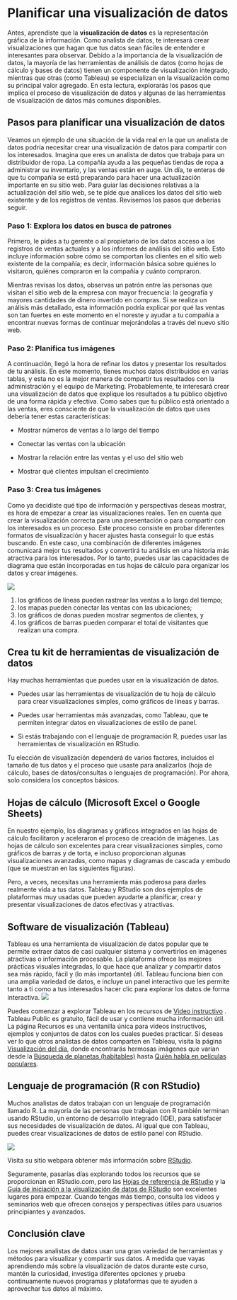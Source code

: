 # Planificar una visualización de datos
Antes, aprendiste que la **visualización de datos** es la representación gráfica de la información. Como analista de datos, te interesará crear visualizaciones que hagan que tus datos sean fáciles de entender e interesantes para observar. Debido a la importancia de la visualización de datos, la mayoría de las herramientas de análisis de datos (como hojas de cálculo y bases de datos) tienen un componente de visualización integrado, mientras que otras (como Tableau) se especializan en la visualización como su principal valor agregado. En esta lectura, explorarás los pasos que implica el proceso de visualización de datos y algunas de las herramientas de visualización de datos más comunes disponibles. 

## Pasos para planificar una visualización de datos
Veamos un ejemplo de una situación de la vida real en la que un analista de datos podría necesitar crear una visualización de datos para compartir con los interesados. Imagina que eres un analista de datos que trabaja para un distribuidor de ropa. La compañía ayuda a las pequeñas tiendas de ropa a administrar su inventario, y las ventas están en auge. Un día, te enteras de que tu compañía se está preparando para hacer una actualización importante en su sitio web. Para guiar las decisiones relativas a la actualización del sitio web, se te pide que analices los datos del sitio web existente y de los registros de ventas. Revisemos los pasos que deberías seguir. 

### Paso 1: Explora los datos en busca de patrones
Primero, le pides a tu gerente o al propietario de los datos acceso a los registros de ventas actuales y a los informes de análisis del sitio web. Esto incluye información sobre cómo se comportan los clientes en el sitio web existente de la compañía; es decir, información básica sobre quiénes lo visitaron, quiénes compraron en la compañía y cuánto compraron.

Mientras revisas los datos, observas un patrón entre las personas que visitan el sitio web de la empresa con mayor frecuencia: la geografía y mayores cantidades de dinero invertido en compras. Si se realiza un análisis más detallado, esta información podría explicar por qué las ventas son tan fuertes en este momento en el noreste y ayudar a tu compañía a encontrar nuevas formas de continuar mejorándolas a través del nuevo sitio web. 

### Paso 2: Planifica tus imágenes
A continuación, llegó la hora de refinar los datos y presentar los resultados de tu análisis. En este momento, tienes muchos datos distribuidos en varias tablas, y esta no es la mejor manera de compartir tus resultados con la administración y el equipo de Marketing. Probablemente, te interesará crear una visualización de datos que explique los resultados a tu público objetivo de una forma rápida y efectiva. Como sabes que tu público está orientado a las ventas, eres consciente de que la visualización de datos que uses debería tener estas características:

- Mostrar números de ventas a lo largo del tiempo

- Conectar las ventas con la ubicación

- Mostrar la relación entre las ventas y el uso del sitio web

- Mostrar qué clientes impulsan el crecimiento

### Paso 3: Crea tus imágenes
Como ya decidiste qué tipo de información y perspectivas deseas mostrar, es hora de empezar a crear las visualizaciones reales. Ten en cuenta que crear la visualización correcta para una presentación o para compartir con los interesados es un proceso. Este proceso consiste en probar diferentes formatos de visualización y hacer ajustes hasta conseguir lo que estás buscando. En este caso, una combinación de diferentes imágenes comunicará mejor tus resultados y convertirá tu análisis en una historia más atractiva para los interesados. Por lo tanto, puedes usar las capacidades de diagrama que están incorporadas en tus hojas de cálculo para organizar los datos y crear imágenes.


![](dStLohUTSdmrS6IVEwnZOQ_73392ddf18f949afbb3cefee223b8c4b_Screen-Shot-2020-11-11-at-4.52.03-PM-1.png)

1. los gráficos de líneas pueden rastrear las ventas a lo largo del tiempo; 
2. los mapas pueden conectar las ventas con las ubicaciones; 
3. los gráficos de donas pueden mostrar segmentos de clientes, y 
4. los gráficos de barras pueden comparar el total de visitantes que realizan una compra.

## Crea tu kit de herramientas de visualización de datos
Hay muchas herramientas que puedes usar en la visualización de datos. 

- Puedes usar las herramientas de visualización de tu hoja de cálculo para crear visualizaciones simples, como gráficos de líneas y barras.

- Puedes usar herramientas más avanzadas, como Tableau, que te permiten integrar datos en visualizaciones de estilo de panel. 

- Si estás trabajando con el lenguaje de programación R, puedes usar las herramientas de visualización en RStudio.

Tu elección de visualización dependerá de varios factores, incluidos el tamaño de tus datos y el proceso que usaste para analizarlos (hoja de cálculo, bases de datos/consultas o lenguajes de programación). Por ahora, solo considera los conceptos básicos. 

## Hojas de cálculo (Microsoft Excel o Google Sheets)
En nuestro ejemplo, los diagramas y gráficos integrados en las hojas de cálculo facilitaron y aceleraron el proceso de creación de imágenes. Las hojas de cálculo son excelentes para crear visualizaciones simples, como gráficos de barras y de torta, e incluso proporcionan algunas visualizaciones avanzadas, como mapas y diagramas de cascada y embudo (que se muestran en las siguientes figuras).

Pero, a veces, necesitas una herramienta más poderosa para darles realmente vida a tus datos. Tableau y RStudio son dos ejemplos de plataformas muy usadas que pueden ayudarte a planificar, crear y presentar visualizaciones de datos efectivas y atractivas.

## Software de visualización (Tableau)
Tableau es una herramienta de visualización de datos popular que te permite extraer datos de casi cualquier sistema y convertirlos en imágenes atractivas o información procesable. La plataforma ofrece las mejores prácticas visuales integradas, lo que hace que analizar y compartir datos sea más rápido, fácil y (lo más importante) útil. Tableau funciona bien con una amplia variedad de datos, e incluye un panel interactivo que les permite tanto a ti como a tus interesados hacer clic para explorar los datos de forma interactiva. 
![](xVWehGRpQ8-VnoRkaePPoQ_16dcf0b083a04134a42687b415081424_hero_img.png)
 
Puedes comenzar a explorar Tableau en los recursos de 
[Video instructivo](https://public.tableau.com/en-us/s/resources)
. Tableau Public es gratuito, fácil de usar y contiene mucha información útil. La página Recursos es una ventanilla única para videos instructivos, ejemplos y conjuntos de datos con los cuales puedes practicar. Si deseas ver lo que otros analistas de datos comparten en Tableau, visita la página [Visualización del día](https://public.tableau.com/en-us/gallery/?tab=viz-of-the-day&type=viz-of-the-day), donde encontrarás hermosas imágenes que varían desde la [Búsqueda de planetas (habitables)](https://public.tableau.com/en-us/gallery/hunt-habitable-planets?tab=viz-of-the-day&type=viz-of-the-day) hasta [Quién habla en películas populares](https://public.tableau.com/en-us/gallery/whos-talking-popular-films?tab=viz-of-the-day&type=viz-of-the-day).

## Lenguaje de programación (R con RStudio) 
Muchos analistas de datos trabajan con un lenguaje de programación llamado R. La mayoría de las personas que trabajan con R también terminan usando RStudio, un entorno de desarrollo integrado (IDE), para satisfacer sus necesidades de visualización de datos. Al igual que con Tableau, puedes crear visualizaciones de datos de estilo panel con RStudio.

![](C4Y16zE4RtWGNesxOGbVnA_a3302d2726514d0ea9cb65de2e5a6a90_dashboard.png)

Visita su sitio webpara obtener más información sobre [RStudio](https://rstudio.com/).

Seguramente, pasarías días explorando todos los recursos que se proporcionan en RStudio.com, pero las [Hojas de referencia de RStudio](https://rstudio.com/resources/cheatsheets/) y la 
[Guía de iniciación a la visualización de datos de RStudio](https://rstudio.cloud/learn/primers/3) son excelentes lugares para empezar. Cuando tengas más tiempo, consulta los videos y seminarios web que ofrecen consejos y perspectivas útiles para usuarios principiantes y avanzados.

## Conclusión clave
Los mejores analistas de datos usan una gran variedad de herramientas y métodos para visualizar y compartir sus datos. A medida que vayas aprendiendo más sobre la visualización de datos durante este curso, mantén la curiosidad, investiga diferentes opciones y prueba continuamente nuevos programas y plataformas que te ayuden a aprovechar tus datos al máximo. 